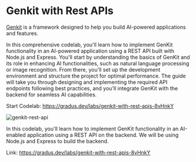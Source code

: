 # Genkit with Rest APIs

[Genkit](https://firebase.google.com/docs/genkit) is a framework designed to help you build AI-powered applications and features.

In this comprehensive codelab, you'll learn how to implement GenKit functionality in an AI-powered application using a REST API built with Node.js and Express. You'll start by understanding the basics of GenKit and its role in enhancing AI functionalities, such as natural language processing or image recognition. From there, you'll set up the development environment and structure the project for optimal performance. The guide will take you through designing and implementing the required API endpoints following best practices, and you'll integrate GenKit with the backend for seamless AI capabilities.

Start Codelab: https://gradus.dev/labs/genkit-with-rest-apis-8vHnkY

![genkit-rest-api](https://github.com/user-attachments/assets/f33ba702-cad6-407d-9fe1-32b77b91b880)

In this codelab, you'll learn how to implement GenKit functionality in an AI-enabled application using a REST API on the backend. We will be using Node.js and Express to build the backend.

Link: https://gradus.dev/labs/genkit-with-rest-apis-8vHnkY
